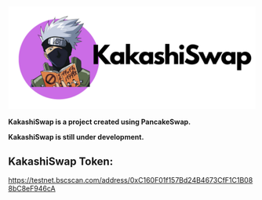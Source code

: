 ![This is an image](./kakashiSwapLogo.png)

**KakashiSwap is a project created using PancakeSwap.**

**KakashiSwap is still under development.**

## KakashiSwap Token:
https://testnet.bscscan.com/address/0xC160F01f157Bd24B4673CfF1C1B088bC8eF946cA